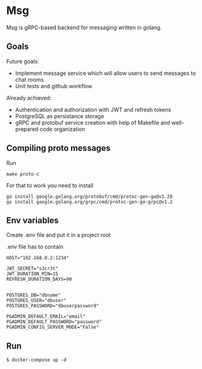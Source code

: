# Msg

Msg is gRPC-based backend for messaging written in golang.

## Goals

Future goals:

- Implement message service which will allow users to send messages to chat rooms
- Unit tests and github workflow

Already achieved:

- Authentication and authorization with JWT and refresh tokens
- PostgreSQL as persistance storage
- gRPC and protobuf service creation with help of Makefile and well-prepared code organization

## Compiling proto messages

Run

```
make proto-c
```

For that to work you need to install

```
go install google.golang.org/protobuf/cmd/protoc-gen-go@v1.28
go install google.golang.org/grpc/cmd/protoc-gen-go-grpc@v1.2
```

## Env variables

Create .env file and put it in a project root

.env file has to contain

```env
HOST="192.168.0.2:1234"

JWT_SECRET="s3cr3t"
JWT_DURATION_MIN=15
REFRESH_DURATION_DAYS=90


POSTGRES_DB="dbname"
POSTGRES_USER="dbuser"
POSTGRES_PASSWORD="dbuserpassword"

PGADMIN_DEFAULT_EMAIL="email"
PGADMIN_DEFAULT_PASSWORD="password"
PGADMIN_CONFIG_SERVER_MODE="False"
```

## Run

```console
$ docker-compose up -d
```
